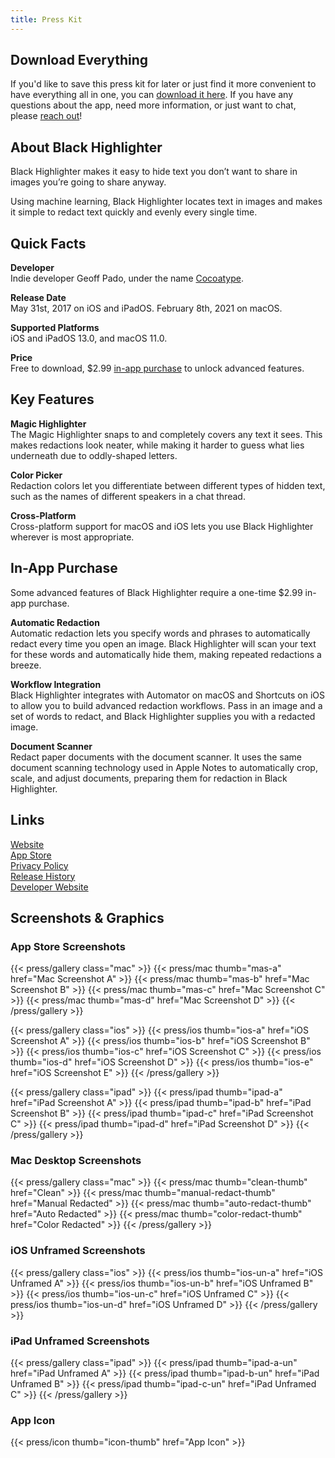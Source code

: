 ```yaml
---
title: Press Kit
---
```


## Download Everything

If you'd like to save this press kit for later or just find it more convenient to have everything all in one, you can [download it here](/press.zip). If you have any questions about the app, need more information, or just want to chat, please [reach out](mailto:hello@cocoatype.com)!

## About Black Highlighter

Black Highlighter makes it easy to hide text you don’t want to share in images you’re going to share anyway.

Using machine learning, Black Highlighter locates text in images and makes it simple to redact text quickly and evenly every single time.

## Quick Facts

**Developer**  
Indie developer Geoff Pado, under the name [Cocoatype](https://cocoatype.com).

**Release Date**  
May 31st, 2017 on iOS and iPadOS. February 8th, 2021 on macOS.

**Supported Platforms**  
iOS and iPadOS 13.0, and macOS 11.0.

**Price**  
Free to download, $2.99 [in-app purchase](#in-app-purchase) to unlock advanced features.

## Key Features

**Magic Highlighter**  
The Magic Highlighter snaps to and completely covers any text it sees. This makes redactions look neater, while making it harder to guess what lies underneath due to oddly-shaped letters.

**Color Picker**  
Redaction colors let you differentiate between different types of hidden text, such as the names of different speakers in a chat thread.

**Cross-Platform**  
Cross-platform support for macOS and iOS lets you use Black Highlighter wherever is most appropriate.

## In-App Purchase

Some advanced features of Black Highlighter require a one-time $2.99 in-app purchase.

**Automatic Redaction**  
Automatic redaction lets you specify words and phrases to automatically redact every time you open an image. Black Highlighter will scan your text for these words and automatically hide them, making repeated redactions a breeze.

**Workflow Integration**  
Black Highlighter integrates with Automator on macOS and Shortcuts on iOS to allow you to build advanced redaction workflows. Pass in an image and a set of words to redact, and Black Highlighter supplies you with a redacted image.

**Document Scanner**  
Redact paper documents with the document scanner. It uses the same document scanning technology used in Apple Notes to automatically crop, scale, and adjust documents, preparing them for redaction in Black Highlighter.

## Links

[Website](https://blackhighlighter.app)  
[App Store](https://itunes.apple.com/us/app/black-highlighter/id1215283742?ls=1&mt=8&at=11lrHm)  
[Privacy Policy](https://blackhighlighter.app/privacy)  
[Release History](https://blackhighlighter.app/releases)  
[Developer Website](https://cocoatype.com)

## Screenshots & Graphics

### App Store Screenshots

{{< press/gallery class="mac" >}}
{{< press/mac thumb="mas-a" href="Mac Screenshot A" >}}
{{< press/mac thumb="mas-b" href="Mac Screenshot B" >}}
{{< press/mac thumb="mas-c" href="Mac Screenshot C" >}}
{{< press/mac thumb="mas-d" href="Mac Screenshot D" >}}
{{< /press/gallery >}}

{{< press/gallery class="ios" >}}
{{< press/ios thumb="ios-a" href="iOS Screenshot A" >}}
{{< press/ios thumb="ios-b" href="iOS Screenshot B" >}}
{{< press/ios thumb="ios-c" href="iOS Screenshot C" >}}
{{< press/ios thumb="ios-d" href="iOS Screenshot D" >}}
{{< press/ios thumb="ios-e" href="iOS Screenshot E" >}}
{{< /press/gallery >}}

{{< press/gallery class="ipad" >}}
{{< press/ipad thumb="ipad-a" href="iPad Screenshot A" >}}
{{< press/ipad thumb="ipad-b" href="iPad Screenshot B" >}}
{{< press/ipad thumb="ipad-c" href="iPad Screenshot C" >}}
{{< press/ipad thumb="ipad-d" href="iPad Screenshot D" >}}
{{< /press/gallery >}}

### Mac Desktop Screenshots

{{< press/gallery class="mac" >}}
{{< press/mac thumb="clean-thumb" href="Clean" >}}
{{< press/mac thumb="manual-redact-thumb" href="Manual Redacted" >}}
{{< press/mac thumb="auto-redact-thumb" href="Auto Redacted" >}}
{{< press/mac thumb="color-redact-thumb" href="Color Redacted" >}}
{{< /press/gallery >}}

### iOS Unframed Screenshots

{{< press/gallery class="ios" >}}
{{< press/ios thumb="ios-un-a" href="iOS Unframed A" >}}
{{< press/ios thumb="ios-un-b" href="iOS Unframed B" >}}
{{< press/ios thumb="ios-un-c" href="iOS Unframed C" >}}
{{< press/ios thumb="ios-un-d" href="iOS Unframed D" >}}
{{< /press/gallery >}}

### iPad Unframed Screenshots

{{< press/gallery class="ipad" >}}
{{< press/ipad thumb="ipad-a-un" href="iPad Unframed A" >}}
{{< press/ipad thumb="ipad-b-un" href="iPad Unframed B" >}}
{{< press/ipad thumb="ipad-c-un" href="iPad Unframed C" >}}
{{< /press/gallery >}}

### App Icon

{{< press/icon thumb="icon-thumb" href="App Icon" >}}
